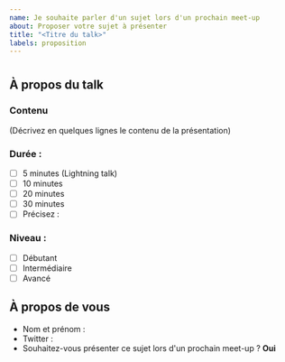 ```yaml
---
name: Je souhaite parler d'un sujet lors d'un prochain meet-up
about: Proposer votre sujet à présenter
title: "<Titre du talk>"
labels: proposition
---
```


# <Titre du talk>

## À propos du talk

### Contenu

(Décrivez en quelques lignes le contenu de la présentation)

### Durée :

- [ ] 5 minutes (Lightning talk)
- [ ] 10 minutes
- [ ] 20 minutes
- [ ] 30 minutes
- [ ] Précisez :

### Niveau :

- [ ] Débutant
- [ ] Intermédiaire
- [ ] Avancé

## À propos de vous

- Nom et prénom :
- Twitter :
- Souhaitez-vous présenter ce sujet lors d'un prochain meet-up ? **Oui**